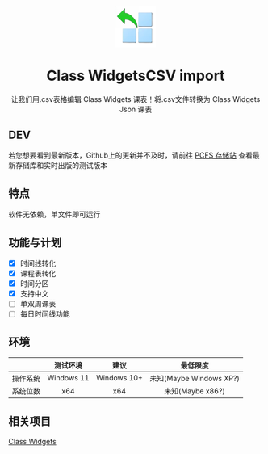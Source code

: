 <p align="center">
  <img width="16%" align="center" src="icon.png" alt="logo">
</p>
  <h1 align="center">
  Class WidgetsCSV import
</h1>
<p align="center">
  让我们用.csv表格编辑 Class Widgets 课表！将.csv文件转换为 Class Widgets Json 课表
</p>

## DEV
若您想要看到最新版本，Github上的更新并不及时，请前往 [PCFS 存储站](http://123.129.241.101:30390/%E5%85%B1%E4%BA%AB/Class-Widget-CSV-import) 查看最新存储库和实时出版的测试版本

## 特点
软件无依赖，单文件即可运行

## 功能与计划
- [x] 时间线转化
- [x] 课程表转化
- [x] 时间分区
- [x] 支持中文
- [ ] 单双周课表
- [ ] 每日时间线功能

## 环境
||测试环境|建议|最低限度|
|:-:|:-:|:-:|:-:|
|操作系统|Windows 11|Windows 10+|未知(Maybe Windows XP?)|
|系统位数|x64|x64|未知(Maybe x86?)|

## 相关项目
[Class Widgets](https://github.com/Class-Widgets/Class-Widgets)
